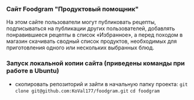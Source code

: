 ### Сайт Foodgram "Продуктовый помощник"
На этом сайте пользователи могут публиковать рецепты, подписываться на публикации других пользователей, добавлять понравившиеся рецепты в список «Избранное», а перед походом в магазин скачивать сводный список продуктов, необходимых для приготовления одного или нескольких выбранных блюд.  

### Запуск локальной копии сайта (приведены команды при работе в Ubuntu)
* скопировать репозиторий и зайти в начальную папку проекта:
```git clone git@github.com:KoVal177/foodgram.git```
`cd foodgram`


